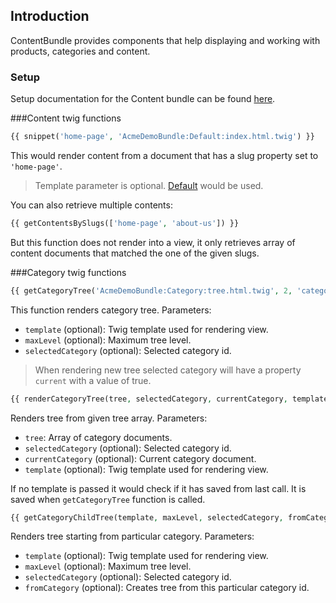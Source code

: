 
## Introduction

ContentBundle provides components that help displaying and working with products, categories and content.

### Setup

Setup documentation for the Content bundle can be found [here](setup.md).

###Content twig functions

```php
{{ snippet('home-page', 'AcmeDemoBundle:Default:index.html.twig') }}
```
This would render content from a document that has a slug property set to `'home-page'`. 

> Template parameter is optional. [Default](https://github.com/ongr-io/ContentBundle/blob/master/Resources/views/Content/plain_cms_snippet.html.twig) would be used.

You can also retrieve multiple contents:

```php
{{ getContentsBySlugs(['home-page', 'about-us']) }}
```

But this function does not render into a view, it only retrieves array of content documents that matched the one of the given slugs.

###Category twig functions

```php
{{ getCategoryTree('AcmeDemoBundle:Category:tree.html.twig', 2, 'category_id') }}
```

This function renders category tree. Parameters:
- `template` (optional): Twig template used for rendering view.
- `maxLevel` (optional): Maximum tree level.
- `selectedCategory` (optional): Selected category id.

> When rendering new tree selected category will have a property `current` with a value of true.

```php
{{ renderCategoryTree(tree, selectedCategory, currentCategory, template) }}
```
Renders tree from given tree array. Parameters:
- `tree`: Array of category documents.
- `selectedCategory` (optional): Selected category id.
- `currentCategory` (optional): Current category document.
- `template` (optional): Twig template used for rendering view.

If no template is passed it would check if it has saved from last call. It is saved when `getCategoryTree` function is called.

```php
{{ getCategoryChildTree(template, maxLevel, selectedCategory, fromCategory) }}
```

Renders tree starting from particular category. Parameters:
- `template` (optional): Twig template used for rendering view.
- `maxLevel` (optional): Maximum tree level.
- `selectedCategory` (optional): Selected category id.
- `fromCategory` (optional): Creates tree from this particular category id.